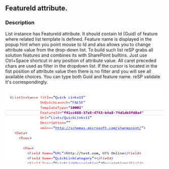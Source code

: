 ## FeatureId attribute.

### Description
List instance has FeatureId attribute. It should contain Id (Guid) of feature where related list template is defined.
Feature name is displayed in the popup hint when you point mouse to Id and also allows you to change attribute value from the drop-down list.
To build such list reSP grabs all solution features and combines its with SharePoint builtins.
Just use Ctrl+Space shortcut in any position of attribute value. All caret preceded chars are used as filter in the dropdown list.
If the cursor is located in the fist position of attribute value then there is no filter and you will see all available choices.
You can type both Guid and feature name. reSP validate it's correspondingly.

![FeatureId attribute image](../../../assets/featureid.gif)